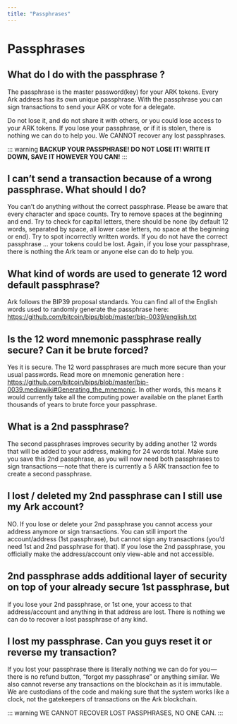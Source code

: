```yaml
---
title: "Passphrases"
---
```


# Passphrases

## What do I do with the passphrase ?

The passphrase is the master password(key) for your ARK tokens. Every Ark address has its own unique passphrase. With the passphrase you can sign transactions to send your ARK or vote for a delegate.

Do not lose it, and do not share it with others, or you could lose access to your ARK tokens. If you lose your passphrase, or if it is stolen, there is nothing we can do to help you. We CANNOT recover any lost passphrases.

::: warning
**BACKUP YOUR PASSPHRASE! DO NOT LOSE IT! WRITE IT DOWN, SAVE IT HOWEVER YOU CAN!**
:::

## I can’t send a transaction because of a wrong passphrase. What should I do?

You can’t do anything without the correct passphrase. Please be aware that every character and space counts. Try to remove spaces at the beginning and end. Try to check for capital letters, there should be none (by default 12 words, separated by space, all lower case letters, no space at the beginning or end). Try to spot incorrectly written words. If you do not have the correct passphrase … your tokens could be lost. Again, if you lose your passphrase, there is nothing the Ark team or anyone else can do to help you.

## What kind of words are used to generate 12 word default passphrase?

Ark follows the BIP39 proposal standards. You can find all of the English words used to randomly generate the passphrase here: https://github.com/bitcoin/bips/blob/master/bip-0039/english.txt

## Is the 12 word mnemonic passphrase really secure? Can it be brute forced?

Yes it is secure. The 12 word passphrases are much more secure than your usual passwords. Read more on mnemonic generation here : https://github.com/bitcoin/bips/blob/master/bip-0039.mediawiki#Generating_the_mnemonic. In other words, this means it would currently take all the computing power available on the planet Earth thousands of years to brute force your passphrase.

## What is a 2nd passphrase?

The second passphrases improves security by adding another 12 words that will be added to your address, making for 24 words total. Make sure you save this 2nd passphrase, as you will now need both passphrases to sign transactions — note that there is currently a 5 ARK transaction fee to create a second passphrase.

## I lost / deleted my 2nd passphrase can I still use my Ark account?

NO. If you lose or delete your 2nd passphrase you cannot access your address anymore or sign transactions. You can still import the account/address (1st passphrase), but cannot sign any transactions (you’d need 1st and 2nd passphrase for that). If you lose the 2nd passphrase, you officially make the address/account only view-able and not accessible.

## 2nd passphrase adds additional layer of security on top of your already secure 1st passphrase, but
if you lose your 2nd passphrase, or 1st one, your access to that address/account and anything in that address are lost. There is nothing we can do to recover a lost passphrase of any kind.

## I lost my passphrase. Can you guys reset it or reverse my transaction?

If you lost your passphrase there is literally nothing we can do for you — there is no refund button, “forgot my passphrase” or anything similar.
We also cannot reverse any transactions on the blockchain as it is immutable. We are custodians of the code and making sure that the system works like a clock, not the gatekeepers of transactions on the Ark blockchain.

::: warning
WE CANNOT RECOVER LOST PASSPHRASES, NO ONE CAN.
:::
